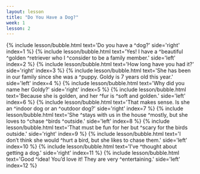 ```yaml
---
layout: lesson
title: "Do You Have a Dog?"
week: 1
lesson: 2
---
```


{% include lesson/bubble.html text='Do you have a ^dog?' side='right' index=1 %}
{% include lesson/bubble.html text='Yes! I have a ^beautiful ^golden ^retriever who I ^consider to be a family member.' side='left' index=2 %}
{% include lesson/bubble.html text='How long have you had it?' side='right' index=3 %}
{% include lesson/bubble.html text='She has been in our family since she was a ^puppy. Goldy is 7 years old this year.' side='left' index=4 %}
{% include lesson/bubble.html text='Why did you name her Goldy?' side='right' index=5 %}
{% include lesson/bubble.html text='Because she is golden, and her ^fur is ^soft and golden.' side='left' index=6 %}
{% include lesson/bubble.html text='That makes sense. Is she an ^indoor dog or an ^outdoor dog?' side='right' index=7 %}
{% include lesson/bubble.html text='She ^stays with us in the house ^mostly, but she loves to ^chase ^birds ^outside.' side='left' index=8 %}
{% include lesson/bubble.html text='That must be fun for her but ^scary for the birds outside.' side='right' index=9 %}
{% include lesson/bubble.html text='I don&rsquo;t think she would ^hurt a bird, but she likes to chase them.' side='left' index=10 %}
{% include lesson/bubble.html text='I&rsquo;ve ^thought about getting a dog.' side='right' index=11 %}
{% include lesson/bubble.html text='Good ^idea! You&rsquo;d love it! They are very ^entertaining.' side='left' index=12 %}
